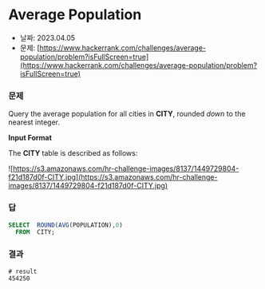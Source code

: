 # Average Population

- 날짜: 2023.04.05
- 문제: [https://www.hackerrank.com/challenges/average-population/problem?isFullScreen=true](https://www.hackerrank.com/challenges/average-population/problem?isFullScreen=true)

### 문제

Query the average population for all cities in **CITY**, rounded *down* to the nearest integer.

**Input Format**

The **CITY** table is described as follows:

![https://s3.amazonaws.com/hr-challenge-images/8137/1449729804-f21d187d0f-CITY.jpg](https://s3.amazonaws.com/hr-challenge-images/8137/1449729804-f21d187d0f-CITY.jpg)

### 답

```sql
SELECT  ROUND(AVG(POPULATION),0)
  FROM  CITY;
```

### 결과

```
# result
454250
```